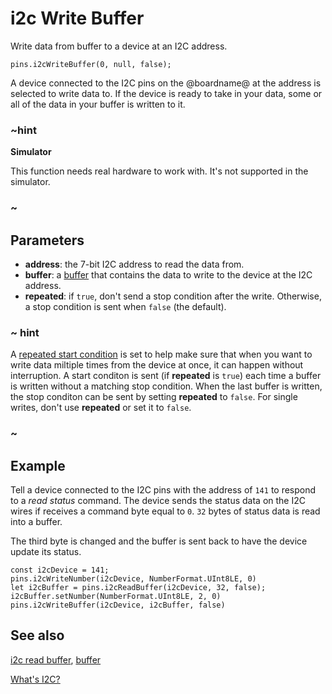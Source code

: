 # i2c Write Buffer

Write data from buffer to a device at an I2C address.

```sig
pins.i2cWriteBuffer(0, null, false);
```

A device connected to the I2C pins on the @boardname@ at the address is selected to write data to. If the device is ready to take in your data, some or all of the data in your buffer is written to it.

### ~hint

**Simulator**

This function needs real hardware to work with. It's not supported in the simulator.

### ~

## Parameters

* **address**: the 7-bit I2C address to read the data from.
* **buffer**: a [buffer](/types/buffer) that contains the data to write to the device at the I2C address.
* **repeated**: if `true`, don't send a stop condition after the write. Otherwise, a stop condition is sent when `false` (the default).

### ~ hint

A [repeated start condition](http://www.i2c-bus.org/repeated-start-condition/) is set to help make sure that when you want to write data miltiple times from the device at once, it can happen without interruption. A start conditon is sent (if **repeated** is `true`) each time a buffer is written without a matching stop condition. When the last buffer is written, the stop conditon can be sent by setting **repeated** to `false`. For single writes, don't use **repeated** or set it to `false`.

### ~

## Example

Tell a device connected to the I2C pins with the address of `141` to respond to a *read status* command. The device sends the status data on the I2C wires if receives a command byte equal to `0`. `32` bytes of status data is read into a buffer.

The third byte is changed and the buffer is sent back to have the device update its status.

```blocks
const i2cDevice = 141;
pins.i2cWriteNumber(i2cDevice, NumberFormat.UInt8LE, 0)
let i2cBuffer = pins.i2cReadBuffer(i2cDevice, 32, false);
i2cBuffer.setNumber(NumberFormat.UInt8LE, 2, 0)
pins.i2cWriteBuffer(i2cDevice, i2cBuffer, false)
```

## See also

[i2c read buffer](/reference/pins/i2c-read-buffer), [buffer](/types/buffer)

[What's I2C?](http://www.i2c-bus.org/)